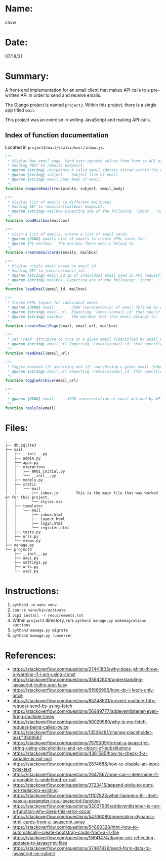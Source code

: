 # Name:
chxw

# Date:
07/18/21

# Summary:
A front-end implementation for an email client that makes API calls to a pre-written API in order to send and receive emails. 

The Django project is named `project3`. Within this project, there is a single app titled `mail`. 

This project was an exercise in writing JavaScript and making API calls.

## Index of function documentation
Located in `project3/mail/static/mail/inbox.js`. 
```javascript
/**
 * Display New email page. Send user-inputed values from form to API as an email. 
 * Sending POST to /emails endpoint.
 * @param {string} recipients A valid email address stored within the API. 
 * @param {string} subject    Subject line of email. 
 * @param {string} email_body Body of email. 
 */
function composeEmail(recipients, subject, email_body)

/**
 * Display list of emails in different mailboxes. 
 * Sending GET to /emails/[mailbox] endpoint.
 * @param {string} mailbox Expecting one of the following: 'inbox', 'sent', or 'archive'. 
 */
function loadMailbox(mailbox)

/**
 * Given a list of emails, create a list of email cards. 
 * @param {JSON} emails List of emails to create HTML cards for.
 * @param {*} mailbox   The mailbox these emails belong to.
 */
function createEmailCards(emails, mailbox)

/**
 * Display single email based on email_id. 
 * Sending GET to /emails/[email_id].
 * @param {string} email_id ID of individual email used in API request.
 * @param {string} mailbox  Expecting one of the following: 'inbox', 'sent', or 'archive'.
 */
function loadEmail(email_id, mailbox)

/**
 * Create HTML layout for individual email.
 * @param {JSON} email        JSON representation of email defined by API.   
 * @param {string} email_url  Expecting '/emails/email_id' that specifies which email to refer to.
 * @param {string} mailbox    The mailbox that this email belongs to. 
 */
function createEmailPage(email, email_url, mailbox)

/**
 * Set 'read' attribute to true on a given email (identified by email_url).
 * @param {string} email_url Expecting '/emails/email_id' that specifies which email to refer to.
 */
function readEmail(email_url)

/**
 * Toggle between (1) archiving and (2) unarchiving a given email (identified by email_url).
 * @param {string} email_url Expecting '/emails/email_id' that specifies which email to refer to.
 */
function toggleArchive(email_url)

/**
 * 
 * @param {JSON} email      JSON representation of email defined by API. 
 */
function replyTo(email)
```

# Files:
```
.
├── db.sqlite3
├── mail
│   ├── __init__.py
│   ├── admin.py
│   ├── apps.py
│   ├── migrations
│   │   ├── 0001_initial.py
│   │   └── __init__.py
│   ├── models.py
│   ├── static
│   │   └── mail
│   │       ├── inbox.js        This is the main file that was worked on for this project. 
│   │       └── styles.css      
│   ├── templates
│   │   └── mail
│   │       ├── inbox.html
│   │       ├── layout.html
│   │       ├── login.html
│   │       └── register.html
│   ├── tests.py
│   ├── urls.py
│   └── views.py
├── manage.py
└── project3
    ├── __init__.py
    ├── asgi.py
    ├── settings.py
    ├── urls.py
    └── wsgi.py

```

# Instructions:
1. `python3 -m venv venv`
2. `source venv/bin/activate`
3. `pip3 install -r requirements.txt`
4. Within `project3` directory, run: `python3 manage.py makemigrations auctions`
5. `python3 manage.py migrate`
6. `python3 manage.py runserver`

# References:
- https://stackoverflow.com/questions/27441803/why-does-jshint-throw-a-warning-if-i-am-using-const
- https://stackoverflow.com/questions/35642809/understanding-javascript-truthy-and-falsy
- https://stackoverflow.com/questions/61966996/how-do-i-fetch-only-once
- https://stackoverflow.com/questions/65248601/prevent-multiple-http-request-send-by-using-fetch
- https://stackoverflow.com/questions/56989777/addeventlistener-even-firing-multiple-times
- https://stackoverflow.com/questions/50029580/why-is-my-fetch-request-being-called-twice
- https://stackoverflow.com/questions/13506481/change-placeholder-text/13506567
- https://stackoverflow.com/questions/7975005/format-a-javascript-string-using-placeholders-and-an-object-of-substitutions
- https://stackoverflow.com/questions/4361585/how-to-check-if-a-variable-is-not-null
- https://stackoverflow.com/questions/2874688/how-to-disable-an-input-type-text
- https://stackoverflow.com/questions/2647867/how-can-i-determine-if-a-variable-is-undefined-or-null
- https://stackoverflow.com/questions/3723415/append-style-to-dom-not-replacing-existing
- https://stackoverflow.com/questions/11107823/what-happens-if-i-dont-pass-a-parameter-in-a-javascript-function
- https://stackoverflow.com/questions/32027935/addeventlistener-is-not-a-function-why-does-this-error-occur
- https://stackoverflow.com/questions/54706080/generating-dynamic-html-cards-from-a-javascript-array
- https://stackoverflow.com/questions/54868328/html-how-to-automatically-create-bootstrap-cards-from-a-js-file
- https://stackoverflow.com/questions/15641474/django-not-reflecting-updates-to-javascript-files
- https://stackoverflow.com/questions/37487826/send-form-data-to-javascript-on-submit